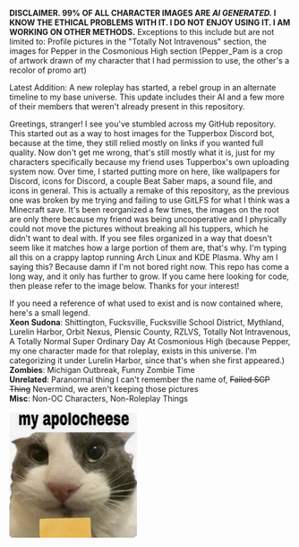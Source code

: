 <b>DISCLAIMER. 99% OF ALL CHARACTER IMAGES ARE <i>AI GENERATED.</i> I KNOW THE ETHICAL PROBLEMS WITH IT. I DO NOT ENJOY USING IT. I AM WORKING ON OTHER METHODS.</b>
Exceptions to this include but are not limited to: Profile pictures in the "Totally Not Intravenous" section, the images for Pepper in the Cosmonious High section (Pepper_Pam is a crop of artwork drawn of my character that I had permission to use, the other's a recolor of promo art)

Latest Addition: A new roleplay has started, a rebel group in an alternate timeline to my base universe. This update includes their AI and a few more of their members that weren't already present in this repository.

Greetings, stranger! I see you've stumbled across my GitHub repository. This started out as a way to host images for the Tupperbox Discord bot, because at the time, they still relied mostly on links if you wanted full quality. Now don't get me wrong, that's still mostly what it is, just for my characters specifically because my friend uses Tupperbox's own uploading system now. Over time, I started putting more on here, like wallpapers for Discord, icons for Discord, a couple Beat Saber maps, a sound file, and icons in general. This is actually a remake of this repository, as the previous one was broken by me trying and failing to use GitLFS for what I think was a Minecraft save. It's been reorganized a few times, the images on the root are only there because my friend was being uncooperative and I physically could not move the pictures without breaking all his tuppers, which he didn't want to deal with. If you see files organized in a way that doesn't seem like it matches how a large portion of them are, that's why.
I'm typing all this on a crappy laptop running Arch Linux and KDE Plasma. Why am I saying this? Because damn if I'm not bored right now.
This repo has come a long way, and it only has further to grow.
If you came here looking for code, then please refer to the image below.
Thanks for your interest!

If you need a reference of what used to exist and is now contained where, here's a small legend.<br>
<b>Xeon Sudona</b>: Shittington, Fucksville, Fucksville School District, Mythland, Lurelin Harbor, Orbit Nexus, Plensic County, RZLVS, Totally Not Intravenous, A Totally Normal Super Ordinary Day At Cosmonious High (because Pepper, my one character made for that roleplay, exists in this universe. I'm categorizing it under Lurelin Harbor, since that's when she first appeared.)<br>
<b>Zombies</b>: Michigan Outbreak, Funny Zombie Time<br>
<b>Unrelated</b>: Paranormal thing I can't remember the name of, <s>Failed SCP Thing</s> Nevermind, we aren't keeping those pictures<br>
<b>Misc</b>: Non-OC Characters, Non-Roleplay Things<br>
<br>
<picture>
 <img alt="A picture of a cat holding a block of cheese with the caption 'my apolocheese'" src="https://raw.githubusercontent.com/OrangeBlock0421/image-host/main/viewme.jpg">
</picture>

